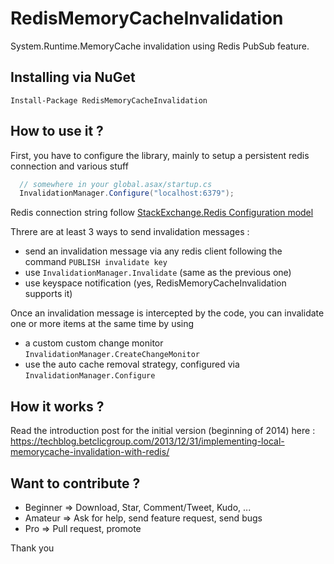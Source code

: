 RedisMemoryCacheInvalidation
============================

System.Runtime.MemoryCache invalidation using Redis PubSub feature.


## Installing via NuGet
```
Install-Package RedisMemoryCacheInvalidation
```


## How to use it ?

First, you have to configure the library, mainly to setup a persistent redis connection and various stuff
```csharp
  // somewhere in your global.asax/startup.cs
  InvalidationManager.Configure("localhost:6379");
```
Redis connection string follow [StackExchange.Redis Configuration model](https://github.com/StackExchange/StackExchange.Redis/blob/master/Docs/Configuration.md)

Threre are at least 3 ways to send invalidation messages :
- send an invalidation message via any redis client following the command `PUBLISH invalidate key`
- use `InvalidationManager.Invalidate` (same as the previous one)
- use keyspace notification (yes, RedisMemoryCacheInvalidation supports it)

Once an invalidation message is intercepted by the code, you can invalidate one or more items at the same time by using
- a custom custom change monitor `InvalidationManager.CreateChangeMonitor`
- use the auto cache removal strategy, configured via `InvalidationManager.Configure`


How it works ?
------------------
Read the introduction post for the initial version (beginning of 2014) here : https://techblog.betclicgroup.com/2013/12/31/implementing-local-memorycache-invalidation-with-redis/

Want to contribute ?
------------------
- Beginner => Download, Star, Comment/Tweet, Kudo, ...
- Amateur => Ask for help, send feature request, send bugs
- Pro => Pull request, promote

Thank you
